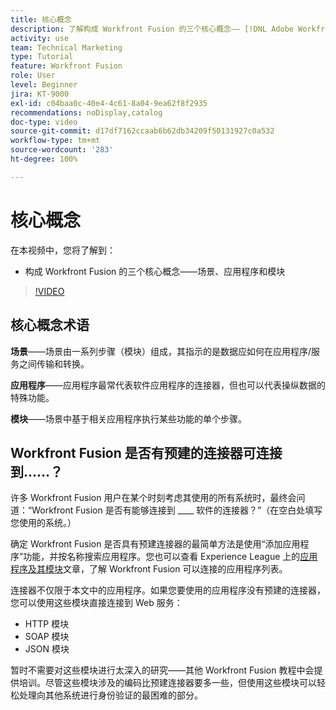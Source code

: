 ```yaml
---
title: 核心概念
description: 了解构成 Workfront Fusion 的三个核心概念—— [!DNL Adobe Workfront Fusion] 中的场景、应用程序和模块。
activity: use
team: Technical Marketing
type: Tutorial
feature: Workfront Fusion
role: User
level: Beginner
jira: KT-9000
exl-id: c04baa0c-40e4-4c61-8a04-9ea62f8f2935
recommendations: noDisplay,catalog
doc-type: video
source-git-commit: d17df7162ccaab6b62db34209f50131927c0a532
workflow-type: tm+mt
source-wordcount: '283'
ht-degree: 100%

---
```


# 核心概念

在本视频中，您将了解到：

* 构成 Workfront Fusion 的三个核心概念——场景、应用程序和模块

>[!VIDEO](https://video.tv.adobe.com/v/335260/?quality=12&learn=on&enablevpops)

## 核心概念术语

**场景**——场景由一系列步骤（模块）组成，其指示的是数据应如何在应用程序/服务之间传输和转换。

**应用程序**——应用程序最常代表软件应用程序的连接器，但也可以代表操纵数据的特殊功能。

**模块**——场景中基于相关应用程序执行某些功能的单个步骤。

## Workfront Fusion 是否有预建的连接器可连接到……？

许多 Workfront Fusion 用户在某个时刻考虑其使用的所有系统时，最终会问道：“Workfront Fusion 是否有能够连接到 ____ 软件的连接器？”（在空白处填写您使用的系统。）

确定 Workfront Fusion 是否具有预建连接器的最简单方法是使用“添加应用程序”功能，并按名称搜索应用程序。您也可以查看 Experience League 上的[应用程序及其模块](https://experienceleague.adobe.com/docs/workfront/using/adobe-workfront-fusion/fusion-apps-and-modules/apps-and-their-modules.html?lang=zh-Hans)文章，了解 Workfront Fusion 可以连接的应用程序列表。

连接器不仅限于本文中的应用程序。如果您要使用的应用程序没有预建的连接器，您可以使用这些模块直接连接到 Web 服务：

* HTTP 模块
* SOAP 模块
* JSON 模块

暂时不需要对这些模块进行太深入的研究——其他 Workfront Fusion 教程中会提供培训。尽管这些模块涉及的编码比预建连接器要多一些，但使用这些模块可以轻松处理向其他系统进行身份验证的最困难的部分。
